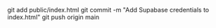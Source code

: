 git add public/index.html
git commit -m "Add Supabase credentials to index.html"
git push origin main
